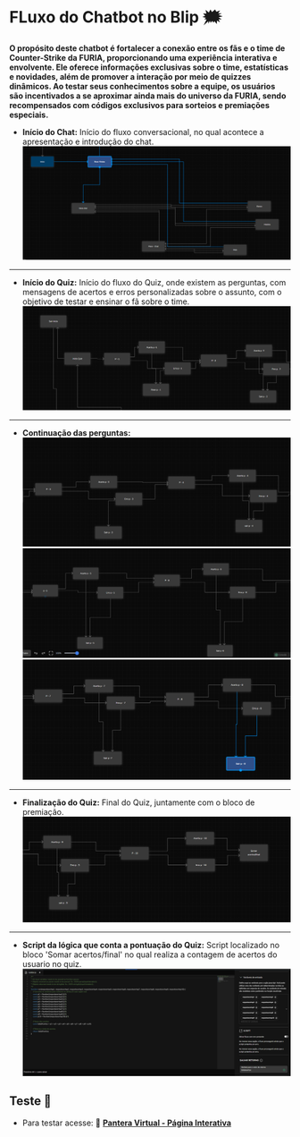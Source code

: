 # FLuxo do Chatbot no Blip 🗯️
**O propósito deste chatbot é fortalecer a conexão entre os fãs e o time de Counter-Strike da FURIA, proporcionando uma experiência interativa e envolvente. Ele oferece informações exclusivas sobre o time, estatísticas e novidades, além de promover a interação por meio de quizzes dinâmicos. Ao testar seus conhecimentos sobre a equipe, os usuários são incentivados a se aproximar ainda mais do universo da FURIA, sendo recompensados com códigos exclusivos para sorteios e premiações especiais.**

- **Início do Chat:** Início do fluxo conversacional, no qual acontece a apresentação e introdução do chat.
![alt text](fluxo/inicio.png)

---

- **Início do Quiz:** Início do fluxo do Quiz, onde existem as perguntas, com mensagens de acertos e erros personalizadas sobre o assunto, com o objetivo de testar e  ensinar o fã sobre o time.
![alt text](fluxo/inicioQuiz.png)

---

- **Continuação das perguntas:**
![alt text](fluxo/p3p4.png)
![alt text](fluxo/p5p6.png)
![alt text](fluxo/p7p8.png)

---

- **Finalização do Quiz:** Final do Quiz, juntamente com o bloco de premiação.
![alt text](fluxo/p9p10.png)

---

- **Script da lógica que conta a pontuação do Quiz:** Script localizado no bloco 'Somar acertos/final' no qual realiza a contagem de acertos do usuario no quiz.
![alt text](fluxo/script.png)

## Teste 💬

- Para testar acesse:
🔗 [**Pantera Virtual - Página Interativa**](https://mbdomingues.github.io/PanteraVirtual/)